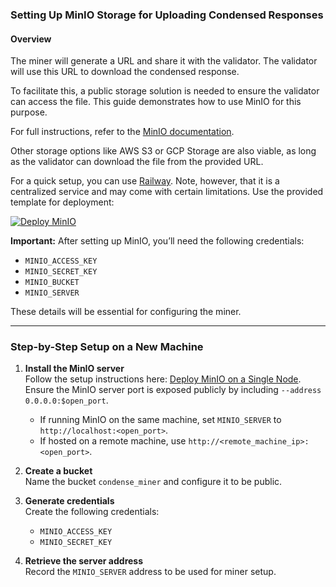 ### Setting Up MinIO Storage for Uploading Condensed Responses

#### Overview

The miner will generate a URL and share it with the validator. The validator will use this URL to download the condensed response. 

To facilitate this, a public storage solution is needed to ensure the validator can access the file. This guide demonstrates how to use MinIO for this purpose.

For full instructions, refer to the [MinIO documentation](https://min.io/docs/minio/linux/operations/installation.html).

Other storage options like AWS S3 or GCP Storage are also viable, as long as the validator can download the file from the provided URL.

For a quick setup, you can use [Railway](https://railway.app/). Note, however, that it is a centralized service and may come with certain limitations. Use the provided template for deployment:

[![Deploy MinIO](https://railway.com/button.svg)](https://railway.app/template/lRrxfF?referralCode=xpVB_C)

**Important:** After setting up MinIO, you’ll need the following credentials:
- `MINIO_ACCESS_KEY`
- `MINIO_SECRET_KEY`
- `MINIO_BUCKET`
- `MINIO_SERVER`

These details will be essential for configuring the miner.

---

### Step-by-Step Setup on a New Machine

1. **Install the MinIO server**  
   Follow the setup instructions here: [Deploy MinIO on a Single Node](https://min.io/docs/minio/linux/operations/install-deploy-manage/deploy-minio-single-node-single-drive.html).  
   Ensure the MinIO server port is exposed publicly by including `--address 0.0.0.0:$open_port`.

   - If running MinIO on the same machine, set `MINIO_SERVER` to `http://localhost:<open_port>`.  
   - If hosted on a remote machine, use `http://<remote_machine_ip>:<open_port>`.

2. **Create a bucket**  
   Name the bucket `condense_miner` and configure it to be public.

3. **Generate credentials**  
   Create the following credentials:
   - `MINIO_ACCESS_KEY`
   - `MINIO_SECRET_KEY`

4. **Retrieve the server address**  
   Record the `MINIO_SERVER` address to be used for miner setup.